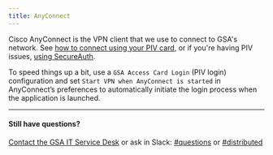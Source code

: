 ```yaml
---
title: AnyConnect
---
```


Cisco AnyConnect is the VPN client that we use to connect to GSA's network. See [how to connect using your PIV card](https://gsa.servicenowservices.com/sp/?id=kb_article&sys_id=6d6753d1dbb73b84c3d674608c96195c), or if you're having PIV issues, [using SecureAuth](https://gsa.servicenowservices.com/sp/?id=kb_article&sys_id=22191902db10774058c2fd721f9619f5).

To speed things up a bit, use a `GSA Access Card Login` (PIV login) configuration and set `Start VPN when AnyConnect is started` in AnyConnect’s preferences to automatically initiate the login process when the application is launched.

---

#### Still have questions?

[Contact the GSA IT Service Desk]({{site.baseurl}}/getting-started/gsa-internal-tools/#it-service-desk) or ask in Slack: [#questions](https://gsa-tts.slack.com/messages/questions/) or [#distributed](https://gsa-tts.slack.com/messages/distributed/)
